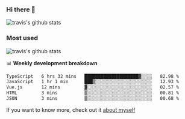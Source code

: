 ### Hi there 👋

<!--
**HondryTravis/HondryTravis** is a ✨ _special_ ✨ repository because its `README.md` (this file) appears on your GitHub profile.

Here are some ideas to get you started:

- 🔭 I’m currently working on ...
- 🌱 I’m currently learning ...
- 👯 I’m looking to collaborate on ...
- 🤔 I’m looking for help with ...
- 💬 Ask me about ...
- 📫 How to reach me: ...
- 😄 Pronouns: ...
- ⚡ Fun fact: ...
-->

![travis's github stats](https://github-readme-stats.vercel.app/api?username=HondryTravis&hide=stars)
### Most used
![travis's github stats](https://github-readme-stats.anuraghazra1.vercel.app/api/top-langs/?username=HondryTravis&layout=compact&hide_title=true)

📊 **Weekly development breakdown**

<!--START_SECTION:waka-->

```txt
TypeScript   6 hrs 32 mins   ████████████████████▓░░░░   82.98 %
JavaScript   1 hr 1 min      ███▒░░░░░░░░░░░░░░░░░░░░░   12.93 %
Vue.js       12 mins         ▓░░░░░░░░░░░░░░░░░░░░░░░░   02.57 %
HTML         3 mins          ▒░░░░░░░░░░░░░░░░░░░░░░░░   00.81 %
JSON         3 mins          ▒░░░░░░░░░░░░░░░░░░░░░░░░   00.68 %
```

<!--END_SECTION:waka-->

If you want to know more, check out it [about myself](https://hondrytravis.github.io/)
